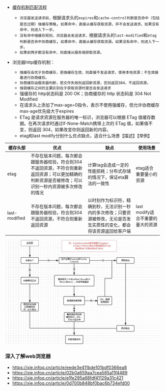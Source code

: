 - [缓存机制匹配流程](https://github.com/xiangxingchen/blog/issues/9)
  - `浏览器发送请求前，`根据请求头的`expires`和`cache-control判断是否命中（包括是否过期）强缓存策略`，`如果命中，直接从缓存获取资源，并不会发送请求。如果没有命中，则进入下一步。`
  - `没有命中强缓存规则，浏览器会发送请求，`根据请求头的`last-modified`和`etag判断是否命中协商缓存`，`如果命中，直接从缓存获取资源。如果没有命中，则进入下一步。`
  - `如果前两步都没有命中，则直接从服务端获取资源。`

- 浏览器http缓存机制：
  - `强缓存会优于协商缓存，若强缓存生效，则直接不发送请求，使用本地资源；不生效接着进行协商缓存。`
  - `协商缓存由服务器判断，若文件失效则返回新资源，否则返回304，不返回资源。`
  - `强弱缓存之间的主要区别在于获取资源时是否会发送请求`
  - 强缓存的 http状态码是 200 OK；协商缓存的 http 状态码是 304 Not Modified
  - 在请求头上添加了max-age=0指令，表示不使用强缓存，但允许协商缓存  max-age优先级大于expires
  - ETag 是请求资源在服务器的唯一标识，浏览器可以根据 ETag 值缓存数据。在再次请求时通过If-None-Match携带上次的 ETag 值，如果值不变，则返回 304，如果改变你则返回新的内容。
  - etag和last modify分别什么优点缺点，适合什么场景【描述】【举例】


缓存头部 | 优点  | 缺点 | 使用场景
---|--- | --- | ---
etag | 不存在版本问题，每次都会跟服务器校验，符合则304不返回资源，不符合则重新返回资源；可以更加精确的判断资源是否被修改；可以识别一秒内资源被多次修改的情况 |  计算tag会造成一定的性能损耗；分布式存储的情况下，保证eta算法的一致性 | etag适合重要量小的资源
last-modified | 不存在版本问题，每次都会跟服务器校验，符合则304不返回资源，不符合则重新返回资源 | 以时刻作为标识符，精确到秒，无法识别一秒内的多次修改；只要资源被修改，无论是否发生实质性的变化，都会将该资源返回给客户端 | last modify适合不重要的量大的资源

![浏览器缓存](assets/浏览器缓存?imageslim)

### 深入了解web浏览器
- https://xie.infoq.cn/article/eede3e411bde101bdf0366ea8
- https://xie.infoq.cn/article/02b0a659aa7cea565a11f4489
- https://xie.infoq.cn/article/e1fe295a68fdf41129a31c421
- https://xie.infoq.cn/article/0d700b848bf0bac6b734efd00